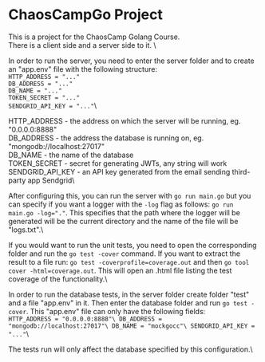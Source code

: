 # ChaosCampGo Project

This is a project for the ChaosCamp Golang Course. \
There is a client side and a server side to it. \

In order to run the server, you need to enter the server folder and to create an "app.env" file with the following structure:\
`HTTP_ADDRESS = "..."`\
`DB_ADDRESS = "..."`\
`DB_NAME = "..."`\
`TOKEN_SECRET = "..."`\
`SENDGRID_API_KEY = "..."`\

HTTP_ADDRESS - the address on which the server will be running, eg. "0.0.0.0:8888"\
DB_ADDRESS - the address the database is running on, eg. "mongodb://localhost:27017"\
DB_NAME - the name of the database\
TOKEN_SECRET - secret for generating JWTs, any string will work\
SENDGRID_API_KEY - an API key generated from the email sending third-party app Sendgrid\

After configuring this, you can run the server with `go run main.go` but you can specify if you want a logger with the `-log` flag as follows: `go run main.go -log="."`. This specifies that the path where the logger will be generated will be the current directory and the name of the file will be "logs.txt".\

If you would want to run the unit tests, you need to open the corresponding folder and run the `go test -cover` command. If you want to extract the result to a file run: `go test -coverprofile=coverage.out` and then `go tool cover -html=coverage.out`. This will open an .html file listing the test coverage of the functionality.\

In order to run the database tests, in the server folder create folder "test" and a file "app.env" in it. Then enter the database folder and run `go test -cover`. This "app.env" file can only have the following fields:\
`HTTP_ADDRESS = "0.0.0.0:8888"\
DB_ADDRESS = "mongodb://localhost:27017"\
DB_NAME = "mockgocc"\
SENDGRID_API_KEY = "..."`\

The tests run will only affect the database specified by this configuration.\
